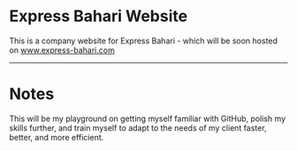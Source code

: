 # Express Bahari Website
This is a company website for Express Bahari - which will be soon hosted on www.express-bahari.com
- - -
# Notes
This will be my playground on getting myself familiar with GitHub, polish my skills further, and train myself to adapt to the needs of my client faster, better, and more efficient.
